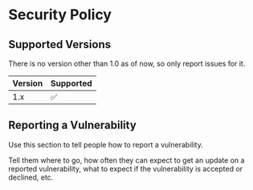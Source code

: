 # Security Policy

## Supported Versions

There is no version other than 1.0 as of now, so only report issues for it.

| Version | Supported          |
| ------- | ------------------ |
| 1.x     | :white_check_mark: |

## Reporting a Vulnerability

Use this section to tell people how to report a vulnerability.

Tell them where to go, how often they can expect to get an update on a
reported vulnerability, what to expect if the vulnerability is accepted or
declined, etc.
